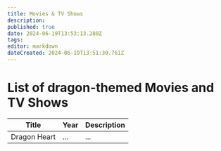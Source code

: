```yaml
---
title: Movies & TV Shows
description: 
published: true
date: 2024-06-19T13:53:13.280Z
tags: 
editor: markdown
dateCreated: 2024-06-19T13:51:30.761Z
---
```


# List of dragon-themed Movies and TV Shows

<!--
For movie and TV show information, it is recommended you use The Movie Database (https://www.themoviedb.org/)
-->

Title | Year | Description
---|---|---
Dragon Heart | ... | ...